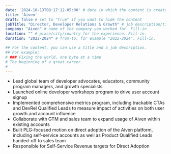 ```yaml
---
date: '2024-10-13T08:17:12-05:00' # date in which the content is created - defaults to "today"
title: 'Aiven'
draft: false # set to "true" if you want to hide the content 
jobTitle: "Director, Developer Relations & Growth" # job description/title. Fill-in
company: "Aiven" # name of the company you worked for. Fill-in
location: "" # place/city/country for the experience. Fill-in.
duration: "2022-2024" # from-to, for example "2022-2024". Fill-in.

## For the content, you can use a title and a job description.
## For example:
# ### Fixing the world, one byte at a time
# The beginning of a great career. 
# 
---
```

- Lead global team of developer advocates, educators, community program managers, and growth specialists
- Launched online developer workshops program to drive user account signup
- Implemented comprehensive metrics program, including trackable CTAs and DevRel
Qualified Leads to measure impact of activities on both user growth and account
influence
- Collaborate with GTM and sales team to expand usage of Aiven within existing accounts
- Built PLG-focused motion on direct adoption of the Aiven platform, including self-service
accounts as well as Product Qualified Leads handed-off to sales team
- Responsible for Self-Service Revenue targets for Direct Adoption